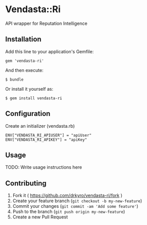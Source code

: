# Vendasta::Ri

API wrapper for Reputation Intelligence

## Installation

Add this line to your application's Gemfile:

    gem 'vendasta-ri'

And then execute:

    $ bundle

Or install it yourself as:

    $ gem install vendasta-ri

## Configuration

Create an initializer (vendasta.rb)

	ENV["VENDASTA_RI_APIUSER"] = "apiUser"
	ENV["VENDASTA_RI_APIKEY"] = "apiKey"

## Usage

TODO: Write usage instructions here

## Contributing

1. Fork it ( https://github.com/drkyro/vendasta-ri/fork )
2. Create your feature branch (`git checkout -b my-new-feature`)
3. Commit your changes (`git commit -am 'Add some feature'`)
4. Push to the branch (`git push origin my-new-feature`)
5. Create a new Pull Request
